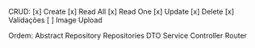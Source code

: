 CRUD:
[x] Create
[x] Read All
[x] Read One
[x] Update
[x] Delete
[x] Validações
[ ] Image Upload

Ordem:
Abstract Repository
Repositories
DTO
Service
Controller
Router